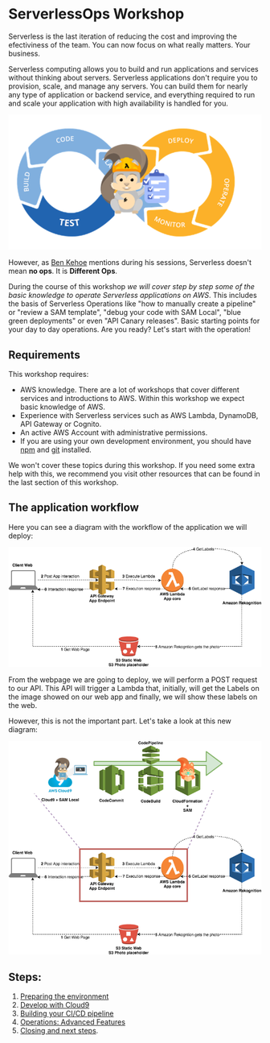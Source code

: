 # ServerlessOps Workshop

Serverless is the last iteration of reducing the cost and improving the efectiviness of the team. You can now focus on what really matters. Your business. 

Serverless computing allows you to build and run applications and services without thinking about servers. Serverless applications don't require you to provision, scale, and manage any servers. You can build them for nearly any type of application or backend service, and everything required to run and scale your application with high availability is handled for you.

<img src="documentation/images/devops.png"/>

However, as [Ben Kehoe](https://www.slideshare.net/BenKehoe/serverless-operations-for-the-irobot-fleet) mentions during his sessions, Serverless doesn't mean **no ops**. It is **Different Ops**.

During the course of this workshop *we will cover step by step some of the basic knowledge to operate Serverless applications on AWS*. This includes the basis of Serverless Operations like "how to manually create a pipeline" or "review a SAM template", "debug your code with SAM Local", "blue green deployments" or even "API Canary releases". Basic starting points for your day to day operations. Are you ready? Let's start with the operation!

## Requirements

This workshop requires:

- AWS knowledge. There are a lot of workshops that cover different services and introductions to AWS. Within this workshop we expect basic knowledge of AWS.
- Experience with Serverless services such as AWS Lambda, DynamoDB, API Gateway or Cognito.
- An active AWS Account with administrative permissions.
- If you are using your own development environment, you should have [npm](https://docs.npmjs.com/getting-started/installing-node) and [git](https://git-scm.com/book/en/v2/Getting-Started-Installing-Git) installed.

We won't cover these topics during this workshop. If you need some extra help with this, we recommend you visit other resources that can be found in the last section of this workshop.

## The application workflow

Here you can see a diagram with the workflow of the application we will deploy:

<img src="documentation/images/diagrams/serverlessops-workshop-app1.png" />

From the webpage we are going to deploy, we will perform a POST request to our API. This API will trigger a Lambda that, initially, will get the Labels on the image showed on our web app and finally, we will show these labels on the web.

However, this is not the important part. Let's take a look at this new diagram:

<img src="documentation/images/diagrams/serverlessops-workshop-workflow.png" />


## Steps:

1. [Preparing the environment](documentation/1_preparing_environment)
2. [Develop with Cloud9](documentation/2_develop_with_cloud9)
3. [Building your CI/CD pipeline](documentation/3_building_your_ci_cd_pipeline)
4. [Operations: Advanced Features](documentation/4_operations_advanced_features)
5. [Closing and next steps](documentation/5_closing_and_next_steps).